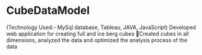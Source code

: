 # CubeDataModel
(Technology Used:- MySql database, Tableau, JAVA, JavaScript)
Developed web application for creating full and ice berg cubes
Created cubes in all dimensions, analyzed the data and optimized the analysis process of the data
